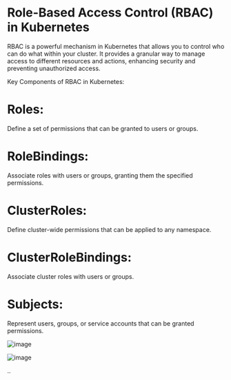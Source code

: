 # Role-Based Access Control (RBAC) in Kubernetes

RBAC is a powerful mechanism in Kubernetes that allows you to control who can do what within your cluster. It provides a granular way to manage access to different resources and actions, enhancing security and preventing unauthorized access.

Key Components of RBAC in Kubernetes:

# Roles: 

Define a set of permissions that can be granted to users or groups.

# RoleBindings: 

Associate roles with users or groups, granting them the specified permissions.

# ClusterRoles:  

Define cluster-wide permissions that can be applied to any namespace.

# ClusterRoleBindings: 

Associate cluster roles with users or groups.

# Subjects: 

Represent users, groups, or service accounts that can be granted permissions.

![image](https://github.com/user-attachments/assets/8588d154-8c24-43c5-add9-c6c4b160ae18)

![image](https://github.com/user-attachments/assets/5bd162c0-4cdd-4983-bff9-fd2b94ce1a21)




..

